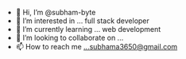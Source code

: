 - 👋 Hi, I’m @subham-byte
- 👀 I’m interested in ... full stack developer
- 🌱 I’m currently learning ... web development
- 💞️ I’m looking to collaborate on ...
- 📫 How to reach me ...subhama3650@gmail.com

<!---
subham-byte/subham-byte is a ✨ special ✨ repository because its `README.md` (this file) appears on your GitHub profile.
You can click the Preview link to take a look at your changes.
--->
